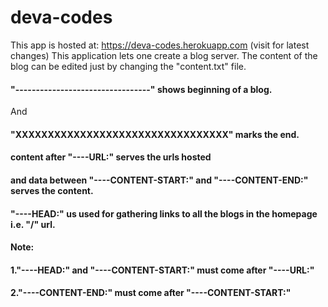 # deva-codes

This app is hosted at: https://deva-codes.herokuapp.com (visit for latest changes)
This application lets one create a blog server.
The content of the blog can be edited just by changing the "content.txt" file.

#### "---------------------------------" shows beginning of a blog.
And
#### "XXXXXXXXXXXXXXXXXXXXXXXXXXXXXXXXX" marks the end.

#### content after "----URL:" serves the urls hosted
#### and data between "----CONTENT-START:" and "----CONTENT-END:" serves the content.
#### "----HEAD:" us used for gathering links to all the blogs in the homepage i.e. "/" url.

#### Note: 
#### 1."----HEAD:" and "----CONTENT-START:" must come after "----URL:"
#### 2."----CONTENT-END:" must come after "----CONTENT-START:"

